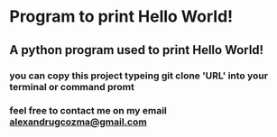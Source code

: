# Program to print Hello World!

## A python program used to print Hello World! 
### you can copy this project typeing git clone 'URL' into your terminal or command promt 

### feel free to contact me on my email alexandrugcozma@gmail.com
